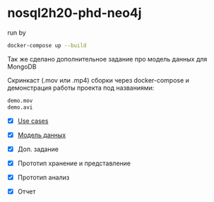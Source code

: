 # nosql2h20-phd-neo4j
run by
```bash
docker-compose up --build
```
Так же сделано дополнительное задание про модель данных для MongoDB

Скринкаст (.mov или .mp4) сборки через docker-compose и демонстрация работы проекта 
под названиями:
```bash
demo.mov
demo.avi
```

- [x] [Use cases](https://github.com/moevm/nosql2h20-phd-neo4j/wiki/Use-case)
- [x] [Модель данных](https://github.com/moevm/nosql2h20-phd-neo4j/wiki/Data-model)
- [x] Доп. задание
 
 
- [x] Прототип хранение и представление
- [x] Прототип анализ


- [x] Отчет